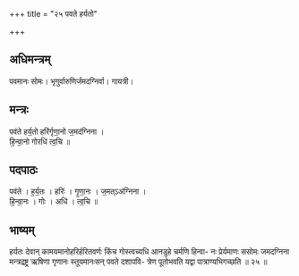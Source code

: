 +++
title = "२५ पवते हर्यतो"

+++
## अधिमन्त्रम्
पवमानः सोमः। भृगुर्वारुणिर्जमदग्निर्वा। गायत्री।

## मन्त्रः
पव॑ते हर्य॒तो हरि॑र्गृणा॒नो ज॒मद॑ग्निना ।  
हि॒न्वा॒नो गोरधि॑ त्व॒चि ॥

## पदपाठः
पव॑ते । ह॒र्य॒तः । हरिः॑ । गृ॒णा॒नः । ज॒मत्ऽअ॑ग्निना ।  
हि॒न्वा॒नः । गोः । अधि॑ । त्व॒चि ॥

## भाष्यम्
हर्यतः देवान् कामयमानोहरिर्हरितवर्णः किंच गोस्त्वच्यधि आनडुहे चर्मणि हिन्वा- नः प्रेर्यमाणः ससोमः जमदग्निना मन्त्रद्रष्ट्र ऋषिणा गृणानः स्तूयमानःसन् पवते दशापवि- त्रेण पूतोभवति यद्वा पात्राण्यभिगच्छति ॥ २५ ॥